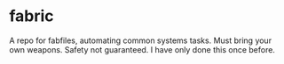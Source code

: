 fabric
======

A repo for fabfiles, automating common systems tasks. Must bring your own weapons. Safety not guaranteed. I have only done this once before.